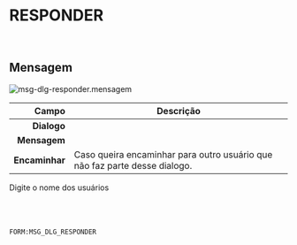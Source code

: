 # RESPONDER
<br>

## Mensagem
![msg-dlg-responder.mensagem](https://raw.githubusercontent.com/netforcews/docs-erp/master/geral/imagens/msg-dlg-responder.mensagem.png)

Campo | Descrição
--:|---
**Dialogo** | 
**Mensagem** | 
**Encaminhar** | Caso queira encaminhar para outro usuário que não faz parte desse dialogo.
Digite o nome dos usuários
<br>
<br>
<br>
<br>

```FORM:MSG_DLG_RESPONDER```
